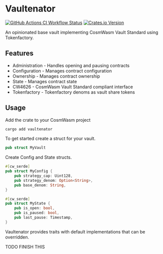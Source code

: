 # Vaultenator

<!-- dprint-ignore-start -->
[![GitHub Actions CI Workflow Status][1]][2]
[![Crates.io Version][3]][4]
<!-- dprint-ignore-end -->

An opinionated base vault implementing CosmWasm Vault Standard using
Tokenfactory.

## Features

- Administration - Handles opening and pausing contracts
- Configuration - Manages contract configuration
- Ownership - Manages contract ownership
- State - Manages contract state
- CW4626 - CosmWasm Vault Standard compliant interface
- Tokenfactory - Tokenfactory denoms as vault share tokens

## Usage

Add the crate to your CosmWasm project

```sh
cargo add vaultenator
```

To get started create a struct for your vault.

```rust
pub struct MyVault
```

Create Config and State structs.

```rust
#[cw_serde]
pub struct MyConfig {
    pub strategy_cap: Uint128,
    pub strategy_denom: Option<String>,
    pub base_denom: String,
}

#[cw_serde]
pub struct MyState {
    pub is_open: bool,
    pub is_paused: bool,
    pub last_pause: Timestamp,
}
```

Vaultenator provides traits with default implementations that can be overridden.

TODO FINISH THIS

[1]: https://img.shields.io/github/actions/workflow/status/margined-protocol/vaultenator/ci.yml?style=for-tTabel=ci
[2]: https://github.com/margined-protocol/vaultenator/actions/workflows/ci.yml
[3]: https://img.shields.io/crates/v/vaultenator?style=for-the-badge
[4]: https://crates.io/crates/vaultenator
